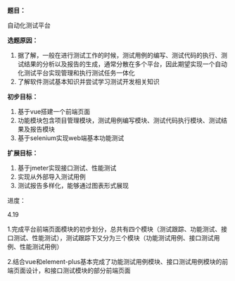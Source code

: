**题目：**

自动化测试平台

**选题原因：**

1. 据了解，一般在进行测试工作的时候，测试用例的编写、测试代码的执行、测试结果的分析以及报告的生成，通常分散在多个平台，因此期望实现一个自动化测试平台实现管理和执行测试任务一体化
2. 了解软件测试基本知识并尝试学习测试开发相关知识

**初步目标：**

1. 基于vue搭建一个前端页面
2. 功能模块包含项目管理模块，测试用例编写模块、测试代码执行模块、测试结果及报告模块
3. 基于selenium实现web端基本功能测试

**扩展目标：**

1. 基于jmeter实现接口测试、性能测试
2. 实现从外部导入测试用例
3. 测试报告多样化，能够通过图表形式展现



进度：

4.19

1.完成平台前端页面模块的初步划分，总共有四个模块（测试跟踪、功能测试、接口测试、性能测试），测试跟踪下又分为三个模块（功能测试用例、接口测试用例、性能测试用例）

2.结合vue和element-plus基本完成了功能测试用例模块、接口测试用例模块的前端页面设计，和接口测试模块的部分前端页面

